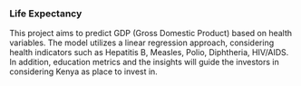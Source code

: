 ### Life Expectancy 
This project aims to predict GDP (Gross Domestic Product) based on health variables. The model utilizes a linear regression approach, considering health indicators such as Hepatitis B, Measles, Polio, Diphtheria, HIV/AIDS. In addition, education metrics and the insights will guide the investors in considering Kenya as place to invest in.

